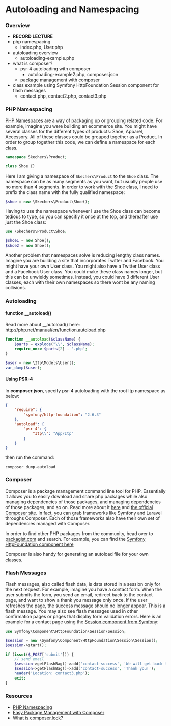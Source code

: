 Autoloading and Namespacing
===========================

### Overview

* __RECORD LECTURE__
* php namespacing
	* index.php, User.php
* autoloading overview
	* autoloading-example.php
* what is composer?
	* psr-4 autoloading with composer
		* autoloading-example2.php, composer.json
	* package management with composer
* class example using Symfony HttpFoundation Session component for flash messages
	* contact.php, contact2.php, contact3.php

### PHP Namespacing

[PHP Namespaces](http://php.net/manual/en/language.namespaces.rationale.php) are a way of packaging up or grouping related code. For example, imagine you were building an ecommerce site. You might have several classes for the different types of products: Shoe, Apparel, Accessory. All of these classes could be grouped together as a Product. In order to group together this code, we can define a namespace for each class.

```php
namespace Skechers\Product;

class Shoe {}
```

Here I am giving a namespace of `Skechers\Product` to the `Shoe` class. The namespace can be as many segments as you want, but usually people use no more than 4 segments. In order to work with the Shoe class, I need to prefix the class name with the fully qualified namespace:

```php
$shoe = new \Skechers\Product\Shoe();
```

Having to use the namespace whenever I use the Shoe class can become tedious to type, so you can specifiy it once at the top, and thereafter use just the Shoe class:

```php
use \Skechers\Product\Shoe;

$shoe1 = new Shoe();
$shoe2 = new Shoe();
```

Another problem that namespaces solve is reducing lengthy class names. Imagine you are building a site that incorporates Twitter and Facebook. You might have your own User class. You might also have a Twitter User class and a Facebook User class. You could make these class names longer, but this can be unwieldy sometimes. Instead, you could have 3 different User classes, each with their own namespaces so there wont be any naming collisions.

### Autoloading

#### function __autoload()

Read more about __autoload() here: http://php.net/manual/en/function.autoload.php

```php
function __autoload($className) {
	$parts = explode("\\", $className);
	require_once $parts[2] . '.php';
}

$user = new \Itp\Models\User();
var_dump($user);
```

#### Using PSR-4

In __composer.json__, specify psr-4 autoloading with the root Itp namespace as below:

```json
{
	"require": {
		"symfony/http-foundation": "2.6.3"
	},
	"autoload": {
		"psr-4": {
			"Itp\\": "App/Itp"
		}
	}
}
```

then run the command:

```
composer dump-autoload
```

### Composer

Composer is a package management command line tool for PHP. Essentially it allows you to easily download and share php packages while also managing dependencies of those packages, and managing dependencies of those packages, and so on. Read more about it [here](http://code.tutsplus.com/tutorials/easy-package-management-with-composer--net-25530) and [the official Composer site](https://getcomposer.org/). In fact, you can grab frameworks like Symfony and Laravel throughs Composer. Each of those frameworks also have their own set of dependencies managed with Composer.

In order to find other PHP packages from the community, head over to [packagist.com](http://packagist.com) and search. For example, you can find the [Symfony HttpFoundation component here](https://packagist.org/packages/symfony/http-foundation)

Composer is also handy for generating an autoload file for your own classes.

### Flash Messages

Flash messages, also called flash data, is data stored in a session only for the next request. For example, imagine you have a contact form. When the user submits the form, you send an email, redirect back to the contact page, and want to show a thank you message only once. If the user refreshes the page, the success message should no longer appear. This is a flash message. You may also see flash messages used in other confirmation pages or pages that display form validation errors. Here is an example for a contact page using the [Session component from Symfony](http://symfony.com/doc/current/components/http_foundation/sessions.html):

```php
use Symfony\Component\HttpFoundation\Session\Session;

$session = new \Symfony\Component\HttpFoundation\Session\Session();
$session->start();

if (isset($_POST['submit'])) {
	// send email
	$session->getFlashBag()->add('contact-success', 'We will get back to you shortly.');
	$session->getFlashBag()->add('contact-success', 'Thank you!');
	header('Location: contact3.php');
	exit;
}
```




### Resources

* [PHP Namespacing](http://code.tutsplus.com/tutorials/namespacing-in-php--net-27203)
* [Easy Package Management with Composer](http://code.tutsplus.com/tutorials/easy-package-management-with-composer--net-25530)
* [What is composer.lock?](https://blog.engineyard.com/2014/composer-its-all-about-the-lock-file)

<!--

#### Namespaces

* creating a namespace
* using a class with a namespace
* use statement
* aliasing namespaced classes
* namespaced classes that use built-in php classes

#### Autoloading Manually

* autoloading classes using classmap
* autoloading classes using PSR-0 (php standards recommendation)
* autoloading files with __autoload magic function
	* autoload example
* autoloading files with spl_autoload_register

#### Composer Overview

[Composer Introduction](https://getcomposer.org/doc/00-intro.md)

* A great tool that was introduced in the PHP community
	* rails world => bundler
	* node => npm
	* php => composer
* Composer allows us to share and reuse code (packages)
* Dependency manager for packages on a per project basis
* Composer also generates an autoload file that supports classmap, PSR-0, and file autoloading so you dont have to worry about autoloading yourself!
* Composer is a REQUIREMENT for Laravel
* Laravel relies on packages like:
	* Symfony components
	* Date libraries like Carbon
	* Error page library called Whoops
	* Monolog for logging

#### Composer Walkthrough

* Composer installation
* Packagist.org
* composer.json
* loading other packages into our project -> install monolog
* wildcards
* composer install
* /vendor directory
* composer.lock
* composer update
* autoloading our own files using psr-0, classmap, and files
* composer dump-autoload


__Dont commit packages you install to your repositories. Add them to your .gitignore file__

#### Symfony HttpFoundation

* sessions
	* get, set
* flash messages
* query string data
* post data
* redirects

-->